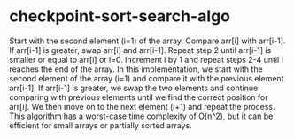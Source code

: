 # checkpoint-sort-search-algo
Start with the second element (i=1) of the array.
Compare arr[i] with arr[i-1]. If arr[i-1] is greater, swap arr[i] and arr[i-1].
Repeat step 2 until arr[i-1] is smaller or equal to arr[i] or i=0.
Increment i by 1 and repeat steps 2-4 until i reaches the end of the array.
In this implementation, we start with the second element of the array (i=1) and compare it with the previous element arr[i-1]. If arr[i-1] is greater, we swap the two elements and continue comparing with previous elements until we find the correct position for arr[i]. We then move on to the next element (i+1) and repeat the process. This algorithm has a worst-case time complexity of O(n^2), but it can be efficient for small arrays or partially sorted arrays.
